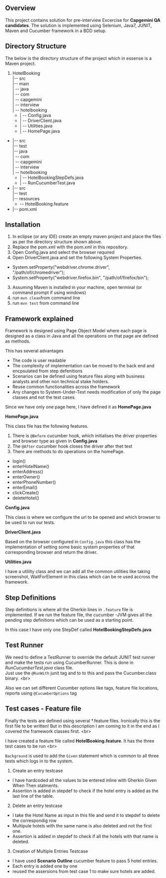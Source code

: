 ## Overview

This project contains solution for pre-interview Excercise for **Capgemini QA candidates**. The solution is implemented using Selenium, Java7, JUNIT, Maven and Cucumber framework in a BDD setup.

## Directory Structure

The below is the directory structure of the project which in essense is a Maven project. 

1. HotelBooking <br />
    |-- src <br />
    |-- main <br />
    |   -- java <br />
    |       -- com <br />
    |           -- capgemini <br />
    |               -- interview <br />
    |                   -- hotelbooking <br />
   *  |                       -- Config.java <br />
   *  |                       -- DriverClient.java <br />
    *  |                       -- Utilities.java <br />
    *  |                       -- HomePage.java <br />
* |-- src <br />
        |-- test <br/>
        |-- java <br />
        |    -- com <br />
        |       -- capgemini <br />
        |           -- interview <br />
        |               -- hotelbooking <br />
  *  |                   -- HotelBookingStepDefs.java <br />
  *  |                   -- RunCucumberTest.java <br />
* |-- src <br />
|-- test <br/>
        |-- resources <br />
  *  -- HotelBooking.feature <br />
* |-- pom.xml <br />


## Installation

1. In eclipse (or any IDE) create an empty maven project and place the files as per the directory structure shown above. 
2. Replace the pom.xml with the pom.xml in this repository. 
3. Open Config.java and select the browser required
4. Open DriverClient.java and set the following System Properties. 
  *  System.setProperty("webdriver.chrome.driver", "/path/of/chromedriver");
  *  System.setProperty("webdriver.firefox.bin", "/path/of/firefox/bin");
3. Assuming Maven is installed in your machine, open terminal (or command prompt if using windows)
4. run  `mvn clean`from command line
5. run `mvn test` from command line

## Framework explained
Framework is designed using Page Object Model where each page is designed as a class in Java and all the operations on that page are defined as methods. <br/>

This has several advantages
  *  The code is user readable
  *  The complexity of implementation can be moved to the back end and encpsulated from step defenitions
  *  Scenarios can be defined using feature files along with business analysts and other non technical stake holders. 
  *  Reuse common functionalities across the framework
  *  Any changes to System-Under-Test needs modification of only the page classes and not the test cases. 

Since we have only one page here, I have defined it as **HomePage.java**

**HomePage.java**

This class file has the following features. <br/>

1. There is `@Before` cucumber hook, which initialises the driver properties and browser type as given in **Config.java**
2. The `@After` cucumber hook closes the driver after thet test 
3. There are methods to do operations on the homePage. 
  * login()  
  * enterHotelName()
  * enterAddress()
  * enterOwner()
  * enterPhoneNumber()
  * enterEmail()
  * clickCreate()
  * deleteHotel()
  
**Config.java**

This class is where we configure the url to be opened and which browser to be used to run our tests. 

**DriverClient.java**

Based on the browser configured in `Config.java` this class has the implementation of setting some basic system properties of that corresponding browser and return the driver. 

**Utilities.java**

I have a utililty class and we can add all the common utilities like taking screenshot, WaitForElement in this class which can be re used accross the framework. 

## Step Definitions

Step definitions is where all the Gherkin lines in `.feature` file is implemented. If we run the feature file, the cucumber -JVM gives all the pending step definitions which can be used as a starting point. <br/>

In this case I have only one StepDef called **HotelBookingStepDefs.java**

## Test Runner

We need to define a TestRunner to override the default JUNIT test runner and make the tests run using CucumberRunner. This is done in *RunCucumberTest.java* class file. <br/>
Just use the `@RunWith` junit tag and to to this and pass the Cucumber.class binary. <br\>

Also we can set different Cucumber options like tags, feature file locations, reports using `@CucumberOptions` tag

## Test cases - Feature file

Finally the tests are defined using several *.feature files. Ironically this is the first file to be written! But in this description I am coming to it in the end as I covered the framework classes first. <br\>

I have created a feature file called **HotelBooking.feature**. It has the three test cases to be run <br\>

`Background` is used to add the `Given` statement which is common to all three tests which logs in to the system. 

1. Create an entry testcase
  *  I have hardcoded all the values to be entered inline with Gherkin Given When Then statments. 
  *  Assertion is added in stepdef to check if the hotel entry is added as the last line of the table. 
  
2. Delete an entry testcase
  *  I take the Hotel Name as input in this file and send it to stepdef to delete the correspondig row
  *  Multipule hotels with the same name is also deleted and not the first one. 
  * Assertion is added in stepdef to check if all the hotels with that name is deleted. 
  
3. Creation of Multiple Entries Testcase
  * I have used **Scenario Outline** cucumber feature to pass 5 hotel entries. 
  * Each entry is added one by one
  * reused the assersions from test case 1 to make sure hotels are added. 
  




